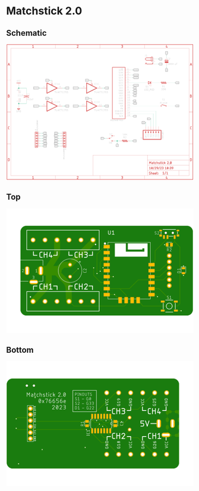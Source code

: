 # Matchstick 2.0

## Schematic

![schematic](./schematic.png)

## Top

![top](./top.png)

## Bottom

![bottom](./bottom.png)
